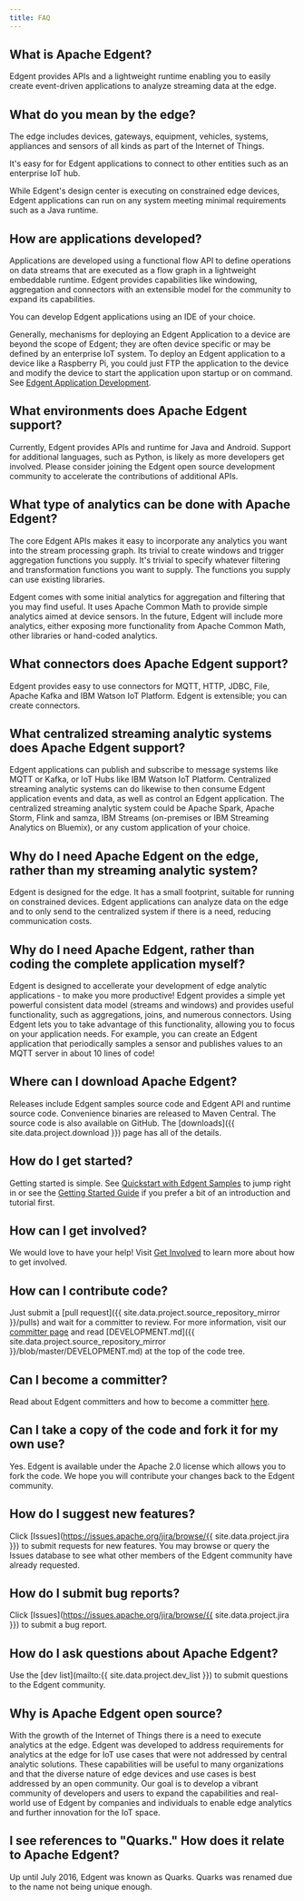 ```yaml
---
title: FAQ
---
```


## What is Apache Edgent?

Edgent provides APIs and a lightweight runtime enabling you to easily create event-driven applications to analyze streaming data at the edge.

## What do you mean by the edge?

The edge includes devices, gateways, equipment, vehicles, systems, appliances and sensors of all kinds as part of the Internet of Things.

It's easy for for Edgent applications to connect to other entities such as an enterprise IoT hub.

While Edgent's design center is executing on constrained edge devices, Edgent applications can run on any system meeting minimal requirements such as a Java runtime.

## How are applications developed?

Applications are developed using a functional flow API to define operations on data streams that are executed as a flow graph in a lightweight embeddable runtime. Edgent provides capabilities like windowing, aggregation and connectors with an extensible model for the community to expand its capabilities.

You can develop Edgent applications using an IDE of your choice. 

Generally, mechanisms for deploying an Edgent Application to a device are beyond the scope of Edgent; they are often device specific or may be defined by an enterprise IoT system.  To deploy an Edgent application to a device like a Raspberry Pi, you could just FTP the application to the device and modify the device to start the application upon startup or on command.   See [Edgent Application Development](application-development).

## What environments does Apache Edgent support?

Currently, Edgent provides APIs and runtime for Java and Android. Support for additional languages, such as Python, is likely as more developers get involved. Please consider joining the Edgent open source development community to accelerate the contributions of additional APIs.

## What type of analytics can be done with Apache Edgent?

The core Edgent APIs makes it easy to incorporate any analytics you want into the stream processing graph. Its trivial to create windows and trigger aggregation functions you supply. It's trivial to specify whatever filtering and transformation functions you want to supply. The functions you supply can use existing libraries.

Edgent comes with some initial analytics for aggregation and filtering that you may find useful. It uses Apache Common Math to provide simple analytics aimed at device sensors. In the future, Edgent will include more analytics, either exposing more functionality from Apache Common Math, other libraries or hand-coded analytics.

## What connectors does Apache Edgent support?

Edgent provides easy to use connectors for MQTT, HTTP, JDBC, File, Apache Kafka and IBM Watson IoT Platform. Edgent is extensible; you can create connectors.

## What centralized streaming analytic systems does Apache Edgent support?

Edgent applications can publish and subscribe to message systems like MQTT or Kafka, or IoT Hubs like IBM Watson IoT Platform.  Centralized streaming analytic systems can do likewise to then consume Edgent application events and data, as well as control an Edgent application.  The centralized streaming analytic system could be Apache Spark, Apache Storm, Flink and samza, IBM Streams (on-premises or IBM Streaming Analytics on Bluemix), or any custom application of your choice.

## Why do I need Apache Edgent on the edge, rather than my streaming analytic system?

Edgent is designed for the edge. It has a small footprint, suitable for running on constrained devices. Edgent applications can analyze data on the edge and to only send to the centralized system if there is a need, reducing communication costs.

## Why do I need Apache Edgent, rather than coding the complete application myself?

Edgent is designed to accellerate your development of edge analytic applications - to make you more productive! Edgent provides a simple yet powerful consistent data model (streams and windows) and provides useful functionality, such as aggregations, joins, and numerous connectors. Using Edgent lets you to take advantage of this functionality, allowing you to focus on your application needs.  For example, you can create an Edgent application that periodically samples a sensor and publishes values to an MQTT server in about 10 lines of code!

## Where can I download Apache Edgent?

Releases include Edgent samples source code and Edgent API and runtime source code.  Convenience binaries are released to Maven Central.  The source code is also available on GitHub.  The [downloads]({{ site.data.project.download }}) page has all of the details.

## How do I get started?

Getting started is simple. See [Quickstart with Edgent Samples](edgent-getting-started-samples) to jump right in or see the [Getting Started Guide](edgent-getting-started) if you prefer a bit of an introduction and tutorial first.

## How can I get involved?

We would love to have your help! Visit [Get Involved](community) to learn more about how to get involved.

## How can I contribute code?

Just submit a [pull request]({{ site.data.project.source_repository_mirror }}/pulls) and wait for a committer to review. For more information, visit our [committer page](committers) and read [DEVELOPMENT.md]({{ site.data.project.source_repository_mirror }}/blob/master/DEVELOPMENT.md) at the top of the code tree.

## Can I become a committer?

Read about Edgent committers and how to become a committer [here](committers).

## Can I take a copy of the code and fork it for my own use?

Yes. Edgent is available under the Apache 2.0 license which allows you to fork the code. We hope you will contribute your changes back to the Edgent community.

## How do I suggest new features?

Click [Issues](https://issues.apache.org/jira/browse/{{ site.data.project.jira }}) to submit requests for new features. You may browse or query the Issues database to see what other members of the Edgent community have already requested.

## How do I submit bug reports?

Click [Issues](https://issues.apache.org/jira/browse/{{ site.data.project.jira }}) to submit a bug report.

## How do I ask questions about Apache Edgent?

Use the [dev list](mailto:{{ site.data.project.dev_list }}) to submit questions to the Edgent community.

## Why is Apache Edgent open source?

With the growth of the Internet of Things there is a need to execute analytics at the edge. Edgent was developed to address requirements for analytics at the edge for IoT use cases that were not addressed by central analytic solutions. These capabilities will be useful to many organizations and that the diverse nature of edge devices and use cases is best addressed by an open community. Our goal is to develop a vibrant community of developers and users to expand the capabilities and real-world use of Edgent by companies and individuals to enable edge analytics and further innovation for the IoT space.

## I see references to "Quarks." How does it relate to Apache Edgent?

Up until July 2016, Edgent was known as Quarks. Quarks was renamed due to the name not being unique enough.

